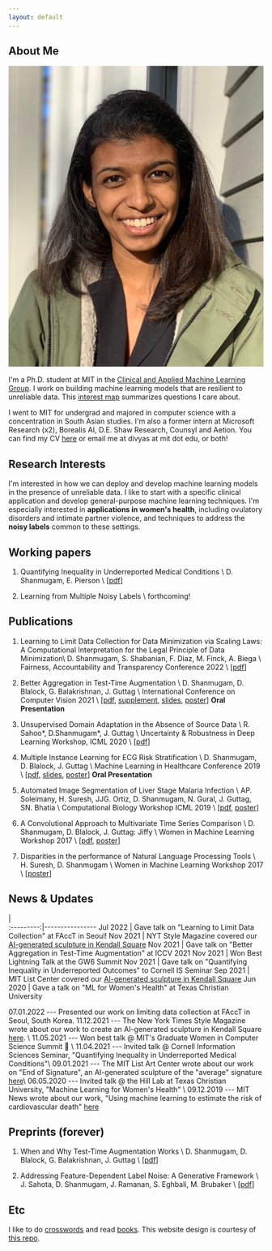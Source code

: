 ```yaml
---
layout: default
---
```


## About Me

<img class="profile-picture" src="profile.png">

I'm a Ph.D. student at MIT in the [Clinical and Applied Machine Learning Group](ddig.mit.edu). I work on building machine learning models that are resilient to unreliable data. This [interest map](pdfs/interest_map.pdf) summarizes questions I care about.

I went to MIT for undergrad and majored in computer science with a concentration in South Asian studies. I'm also a former intern at Microsoft Research (x2), Borealis AI, D.E. Shaw Research, Counsyl and Aetion. You can find my CV [here](pdfs/cv_11_19_2021.pdf) or email me at divyas at mit dot edu, or both! 

## Research Interests

I'm interested in how we can deploy and develop machine learning models in the presence of unreliable data. I like to start with a specific clinical application and develop general-purpose machine learning techniques. I'm especially interested in **applications in women's health**, including ovulatory disorders and intimate partner violence, and techniques to address the **noisy labels** common to these settings.

## Working papers

1. Quantifying Inequality in Underreported Medical Conditions \\
D. Shanmugam, E. Pierson \\
[[pdf](pdfs/rp_ml4h_2021.pdf)] 


3. Learning from Multiple Noisy Labels \\
forthcoming! 

## Publications

1. Learning to Limit Data Collection for Data Minimization via Scaling Laws: A Computational Interpretation for the Legal Principle  of Data Minimization\\
D. Shanmugam, S. Shabanian, F. Diaz, M. Finck, A. Biega \\
Fairness, Accountability and Transparency Conference 2022 \\
[[pdf](pdfs/facct_2022_lldc.pdf)]


2. Better Aggregation in Test-Time Augmentation \\
D. Shanmugam, D. Blalock, G. Balakrishnan, J. Guttag \\
International Conference on Computer Vision 2021 \\
[[pdf](pdfs/tta_iccv_2021.pdf), [supplement](pdfs/2021_ICCV_TTA_supplement.pdf), [slides](pdfs/tta_iccv_slides.pdf), [poster](pdfs/tta_iccv_poster.pdf)] **Oral Presentation**




3. Unsupervised Domain Adaptation in the Absence of Source Data \\
R. Sahoo\*, D.Shanmugam\*, J. Guttag \\
Uncertainty & Robustness in Deep Learning Workshop, ICML 2020 \\
[[pdf](pdfs/udl_icml_2020.pdf)]

4. Multiple Instance Learning for ECG Risk Stratification \\
D. Shanmugam, D. Blalock, J. Guttag \\
Machine Learning in Healthcare Conference 2019 \\
[[pdf](pdfs/ecg_mlhc_2019.pdf), [slides](pdfs/ecg_mlhc_slides.pdf), [poster](pdfs/ecg_mlhc_poster.pdf)] **Oral Presentation**

5. Automated Image Segmentation of Liver Stage Malaria Infection \\
AP. Soleimany, H. Suresh, JJG. Ortiz, D. Shanmugam, N. Gural, J. Guttag, SN. Bhatia \\
Computational Biology Workshop ICML 2019 \\
[[pdf](pdfs/icml_workshop_2019.pdf), [poster](pdfs/icml_2019_poster.pdf)]

6. A Convolutional Approach to Multivariate Time Series Comparison \\
D. Shanmugam, D. Blalock, J. Guttag: Jiffy \\
Women in Machine Learning Workshop 2017 \\
[[pdf](pdfs/jiffy.pdf), [poster](pdfs/jiffy_wiml_poster.pdf)]

7. Disparities in the performance of Natural Language Processing Tools \\
H. Suresh, D. Shanmugam \\
Women in Machine Learning Workshop 2017 \\
[[poster](pdfs/wimlposter_2017.pdf)]
 

## News & Updates

 |  
:---------:|----------------
Jul 2022 | Gave talk on "Learning to Limit Data Collection" at FAccT in Seoul!
Nov 2021 | NYT Style Magazine covered our [AI-generated sculpture in Kendall Square](https://www.nytimes.com/2021/11/12/t-magazine/agnieszka-kurant-art.html)
Nov 2021 | Gave talk on "Better Aggregation in Test-Time Augmentation" at ICCV 2021
Nov 2021 | Won Best Lightning Talk at the GW6 Summit
Nov 2021 | Gave talk on "Quantifying Inequality in Underreported Outcomes" to Cornell IS Seminar
Sep 2021 | MIT List Center covered our [AI-generated sculpture in Kendall Square](https://listart.mit.edu/agnieszka-kurant-end-signature-2020-21)
Jun 2020 | Gave a talk on "ML for Women's Health" at Texas Christian University



07.01.2022 --- Presented our work on limiting data collection at FAccT in Seoul, South Korea.
11.12.2021 --- The New York Times Style Magazine wrote about our work to create an AI-generated sculpture in Kendall Square [here](https://www.nytimes.com/2021/11/12/t-magazine/agnieszka-kurant-art.html). \\
11.05.2021 --- Won best talk @ MIT's Graduate Women in Computer Science Summit 🥳 \\
11.04.2021 --- Invited talk @ Cornell Information Sciences Seminar, "Quantifying Inequality in Underreported Medical Conditions"\\
09.01.2021 --- The MIT List Art Center wrote about our work on "End of Signature", an AI-generated sculpture of the "average" signature [here](https://listart.mit.edu/agnieszka-kurant-end-signature-2020-21)\\
06.05.2020 --- Invited talk @  the Hill Lab at Texas Christian University, "Machine Learning for Women's Health" \\
09.12.2019 --- MIT News wrote about our work, "Using machine learning to estimate the risk of cardiovascular 
death" [here](http://news.mit.edu/2019/using-machine-learning-estimate-risk-cardiovascular-death-0912)

## Preprints (forever)

1. When and Why Test-Time Augmentation Works \\
D.  Shanmugam, D. Blalock, G. Balakrishnan, J. Guttag \\
[[pdf](pdfs/when_and_why.pdf)] 


2. Addressing Feature-Dependent Label Noise: A Generative Framework \\
J. Sahota, D. Shanmugam, J. Ramanan, S. Eghbali, M. Brubaker \\
[[pdf](pdfs/KDD_2019_label_noise_correction.pdf)]

## Etc

I like to do [crosswords](xwords) and read [books](books). This website design is courtesy of [this repo](https://github.com/ankitsultana/researcher).